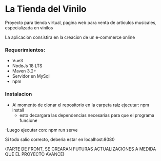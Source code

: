 # La Tienda del Vinilo

<p> Proyecto para tienda virtual, pagina web para venta de articulos musicales, especializada en vinilos </p>

<p>La aplicacion consistira en la creacion de un e-commerce online</p>

### Requerimientos:

- Vue3
- NodeJs 18 LTS
- Maven 3.2+
- Servidor en MySql
- npm

### Instalacion

- Al momento de clonar el repositorio en la carpeta raiz ejecutar: npm install
  - esto decargara las dependencias necesarias para que el programa funcione
 
-Luego ejecutar con: npm run serve 

Si todo salio correcto, deberia estar en localhost:8080

(PARTE DE FRONT, SE CREARAN FUTURAS ACTUALIZACIONES A MEDIDA QUE EL PROYECTO AVANCE)
